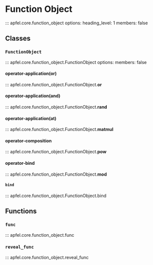 # Function Object

::: apfel.core.function_object
    options:
      heading_level: 1
      members: false

## Classes

###  `FunctionObject`

::: apfel.core.function_object.FunctionObject
    options:
        members: false

#### operator-application(or)

::: apfel.core.function_object.FunctionObject.__or__

#### operator-application(and)

::: apfel.core.function_object.FunctionObject.__rand__

#### operator-application(at)

::: apfel.core.function_object.FunctionObject.__matmul__

#### operator-composition

::: apfel.core.function_object.FunctionObject.__pow__

#### operator-bind

::: apfel.core.function_object.FunctionObject.__mod__

#### `bind`

::: apfel.core.function_object.FunctionObject.bind

## Functions

### `func`

::: apfel.core.function_object.func

### `reveal_func`

::: apfel.core.function_object.reveal_func